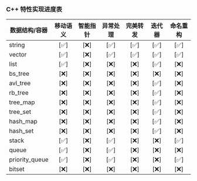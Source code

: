 ### C++ 特性实现进度表

| 数据结构/容器  | 移动语义    | 智能指针  | 异常处理    | 完美转发 | 迭代器    | 命名重构   |
|---------------|:--------:  |:--------:|:--------:|:--------:  |:------:| :------:  |
| string        | [✅]      | [❌]      | [✅]      | [✅]    | [✅]    |   [✅]   |
| vector        | [✅]      | [❌]      | [✅]      | [✅]    | [✅]    |   [✅]   |
| list          | [✅]      | [❌]      | [❌]      | [❌]    | [✅]    |   [❌]   |
| bs_tree       | [❌]      | [❌]      | [❌]      | [❌]    | [❌]    |   [❌]   |
| avl_tree      | [❌]      | [❌]      | [❌]      | [❌]    | [✅]    |   [❌]   |
| rb_tree       | [❌]      | [❌]      | [❌]      | [❌]    | [✅]    |   [❌]   |
| tree_map      | [❌]      | [❌]      | [❌]      | [❌]    | [✅]    |   [❌]   |
| tree_set      | [❌]      | [❌]      | [❌]      | [❌]    | [✅]    |   [❌]   |
| hash_map      | [❌]      | [❌]      | [❌]      | [❌]    | [✅]    |   [❌]   |
| hash_set      | [❌]      | [❌]      | [❌]      | [❌]    | [✅]    |   [❌]   |
| stack         | [✅]      | [❌]      | [✅]      | [❌]    | [❌]    |   [✅]   |
| queue         | [✅]      | [❌]      | [✅]      | [❌]    | [❌]    |   [❌]   |
| priority_queue| [✅]      | [❌]      | [✅]      | [❌]    | [❌]    |   [✅]   |
| bitset        | [❌]      | [❌]      | [❌]      | [❌]    | [❌]    |   [❌]   |